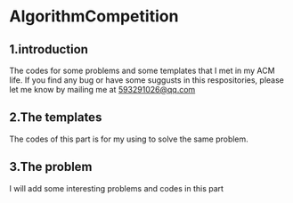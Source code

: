 # AlgorithmCompetition
## 1.introduction
The codes for some problems and some templates that I met in my ACM life.
If you find any bug or have some suggusts in this respositories, please let me know by mailing me at 593291026@qq.com

## 2.The templates
The codes of this part is for my using to solve the same problem.

## 3.The problem 
I will add some interesting problems and codes in this part
